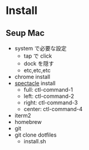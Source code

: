 # Install

## Seup Mac

- system で必要な設定
  - tap で click
  - dock を隠す
  - etc,etc,etc
- chrome install
- [spectacle](https://www.spectacleapp.com/) install
  - full: ctl-command-1
  - left: ctl-command-2
  - right: ctl-command-3
  - center: ctl-command-4
- iterm2
- homebrew
- git
- git clone dotfiles
  - install.sh
